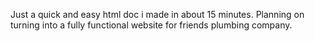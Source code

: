 Just a quick and easy html doc i made in about 15 minutes. Planning on turning into a fully functional website for friends plumbing company. 
